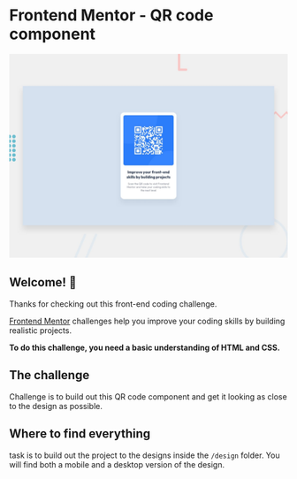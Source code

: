 # Frontend Mentor - QR code component

![Design preview for the QR code component coding challenge](./design/desktop-preview.jpg)

## Welcome! 👋

Thanks for checking out this front-end coding challenge.

[Frontend Mentor](https://www.frontendmentor.io) challenges help you improve your coding skills by building realistic projects.

**To do this challenge, you need a basic understanding of HTML and CSS.**

## The challenge

Challenge is to build out this QR code component and get it looking as close to the design as possible.


## Where to find everything

task is to build out the project to the designs inside the `/design` folder. You will find both a mobile and a desktop version of the design. 



